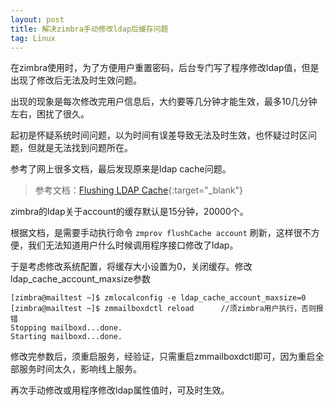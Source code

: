 ```yaml
---
layout: post
title: 解决zimbra手动修改ldap后缓存问题
tag: Linux
---
```


在zimbra使用时，为了方便用户重置密码，后台专门写了程序修改ldap值，但是出现了修改后无法及时生效问题。

出现的现象是每次修改完用户信息后，大约要等几分钟才能生效，最多10几分钟左右，困扰了很久。

起初是怀疑系统时间问题，以为时间有误差导致无法及时生效，也怀疑过时区问题，但就是无法找到问题所在。

参考了网上很多文档，最后发现原来是ldap cache问题。

> 参考文档：[Flushing LDAP Cache](http://www.zimbra.com/docs/os/6.0.10/administration_guide/5_Zimbra_LDAP.05.7.html){:target="_blank"}

zimbra的ldap关于account的缓存默认是15分钟，20000个。

根据文档，是需要手动执行命令 `zmprov flushCache account` 刷新，这样很不方便，我们无法知道用户什么时候调用程序接口修改了ldap。

于是考虑修改系统配置，将缓存大小设置为0，关闭缓存。修改ldap_cache_account_maxsize参数

```
[zimbra@mailtest ~]$ zmlocalconfig -e ldap_cache_account_maxsize=0
[zimbra@mailtest ~]$ zmmailboxdctl reload      //须zimbra用户执行，否则报错
Stopping mailboxd...done.
Starting mailboxd...done.
```

修改完参数后，须重启服务，经验证，只需重启zmmailboxdctl即可，因为重启全部服务时间太久，影响线上服务。

再次手动修改或用程序修改ldap属性值时，可及时生效。

